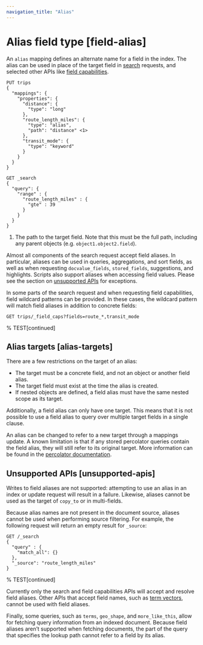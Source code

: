 ```yaml
---
navigation_title: "Alias"
---
```


# Alias field type [field-alias]


An `alias` mapping defines an alternate name for a field in the index. The alias can be used in place of the target field in [search](search.md) requests, and selected other APIs like [field capabilities](search-field-caps.md).

```console
PUT trips
{
  "mappings": {
    "properties": {
      "distance": {
        "type": "long"
      },
      "route_length_miles": {
        "type": "alias",
        "path": "distance" <1>
      },
      "transit_mode": {
        "type": "keyword"
      }
    }
  }
}

GET _search
{
  "query": {
    "range" : {
      "route_length_miles" : {
        "gte" : 39
      }
    }
  }
}
```

1. The path to the target field. Note that this must be the full path, including any parent objects (e.g. `object1.object2.field`).


Almost all components of the search request accept field aliases. In particular, aliases can be used in queries, aggregations, and sort fields, as well as when requesting `docvalue_fields`, `stored_fields`, suggestions, and highlights. Scripts also support aliases when accessing field values. Please see the section on [unsupported APIs](field-alias.md#unsupported-apis) for exceptions.

In some parts of the search request and when requesting field capabilities, field wildcard patterns can be provided. In these cases, the wildcard pattern will match field aliases in addition to concrete fields:

```console
GET trips/_field_caps?fields=route_*,transit_mode
```

%  TEST[continued]

## Alias targets [alias-targets]

There are a few restrictions on the target of an alias:

* The target must be a concrete field, and not an object or another field alias.
* The target field must exist at the time the alias is created.
* If nested objects are defined, a field alias must have the same nested scope as its target.

Additionally, a field alias can only have one target. This means that it is not possible to use a field alias to query over multiple target fields in a single clause.

An alias can be changed to refer to a new target through a mappings update. A known limitation is that if any stored percolator queries contain the field alias, they will still refer to its original target. More information can be found in the [percolator documentation](percolator.md).


## Unsupported APIs [unsupported-apis]

Writes to field aliases are not supported: attempting to use an alias in an index or update request will result in a failure. Likewise, aliases cannot be used as the target of `copy_to` or in multi-fields.

Because alias names are not present in the document source, aliases cannot be used when performing source filtering. For example, the following request will return an empty result for `_source`:

```console
GET /_search
{
  "query" : {
    "match_all": {}
  },
  "_source": "route_length_miles"
}
```

%  TEST[continued]

Currently only the search and field capabilities APIs will accept and resolve field aliases. Other APIs that accept field names, such as [term vectors](docs-termvectors.md), cannot be used with field aliases.

Finally, some queries, such as `terms`, `geo_shape`, and `more_like_this`, allow for fetching query information from an indexed document. Because field aliases aren’t supported when fetching documents, the part of the query that specifies the lookup path cannot refer to a field by its alias.


